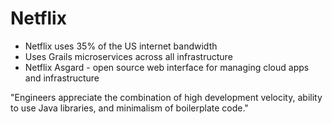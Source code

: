 # Netflix

* Netflix uses 35% of the US internet bandwidth
* Uses Grails microservices across all infrastructure
* Netflix Asgard - open source web interface for managing
cloud apps and infrastructure

"Engineers appreciate the combination of high development
velocity, ability to use Java libraries, and minimalism of 
boilerplate code."
